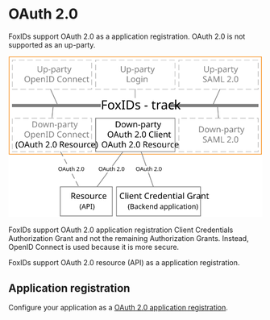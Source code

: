 ﻿# OAuth 2.0

FoxIDs support OAuth 2.0 as a application registration. OAuth 2.0 is not supported as an up-party.

![FoxIDs OAuth 2.0](images/parties-oauth.svg)

FoxIDs support OAuth 2.0 application registration Client Credentials Authorization Grant and not the remaining Authorization Grants. Instead, OpenID Connect is used because it is more secure.  

FoxIDs support OAuth 2.0 resource (API) as a application registration.

## Application registration

Configure your application as a [OAuth 2.0 application registration](app-reg-oauth-2.0.md).


